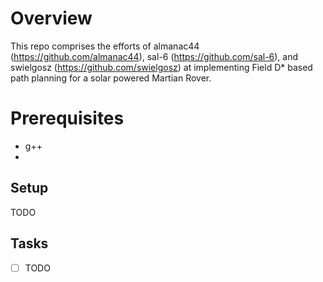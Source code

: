 # Overview

This repo comprises the efforts of almanac44 (https://github.com/almanac44), sal-6 (https://github.com/sal-6), and swielgosz (https://github.com/swielgosz) at implementing Field D* based path planning for a solar powered Martian Rover.

# Prerequisites
- g++
-

## Setup

TODO

## Tasks
- [ ] TODO
